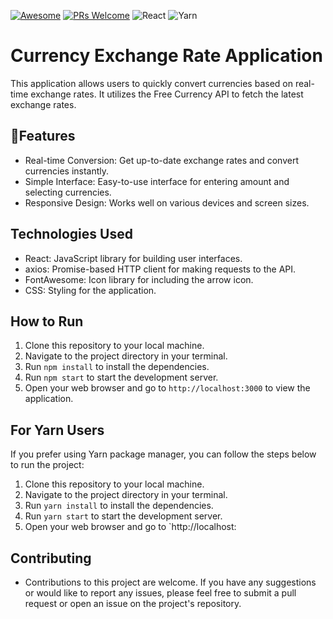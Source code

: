 [![Awesome](https://awesome.re/badge-flat2.svg)](https://github.com/zbetcheckin/Security_list)
[![PRs Welcome](https://img.shields.io/badge/PRs-welcome-brightgreen.svg?style=flat-square)](http://makeapullrequest.com)
![React](https://img.shields.io/badge/react-%2320232a.svg?style=for-the-badge&logo=react&logoColor=%2361DAFB)
![Yarn](https://img.shields.io/badge/yarn-%232C8EBB.svg?style=for-the-badge&logo=yarn&logoColor=white)

# Currency Exchange Rate Application
 This application allows users to quickly convert currencies based on real-time exchange rates. It utilizes the Free Currency API to fetch the latest exchange rates.

## 🤖Features
- Real-time Conversion: Get up-to-date exchange rates and convert currencies instantly.<br>
- Simple Interface: Easy-to-use interface for entering amount and selecting currencies.<br>
- Responsive Design: Works well on various devices and screen sizes.<br>

## Technologies Used
- React: JavaScript library for building user interfaces.<br>
- axios: Promise-based HTTP client for making requests to the API.<br>
- FontAwesome: Icon library for including the arrow icon.<br>
- CSS: Styling for the application.<br>

## How to Run

1. Clone this repository to your local machine.
2. Navigate to the project directory in your terminal.
3. Run `npm install` to install the dependencies.
4. Run `npm start` to start the development server.
5. Open your web browser and go to `http://localhost:3000` to view the application.

## For Yarn Users

If you prefer using Yarn package manager, you can follow the steps below to run the project:

1. Clone this repository to your local machine.
2. Navigate to the project directory in your terminal.
3. Run `yarn install` to install the dependencies.
4. Run `yarn start` to start the development server.
5. Open your web browser and go to `http://localhost:

## Contributing

- Contributions to this project are welcome. If you have any suggestions or would like to report any issues, please feel free to submit a pull request or open an issue on the project's repository.
